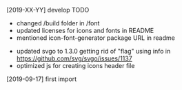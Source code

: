 [2019-XX-YY] develop TODO

- changed /build folder in /font
- updated licenses for icons and fonts in README
- mentioned icon-font-generator package URL in readme

* updated svgo to 1.3.0 getting rid of "flag" using info in https://github.com/svg/svgo/issues/1137
* optimized js for creating icons header file

[2019-09-17] first import
